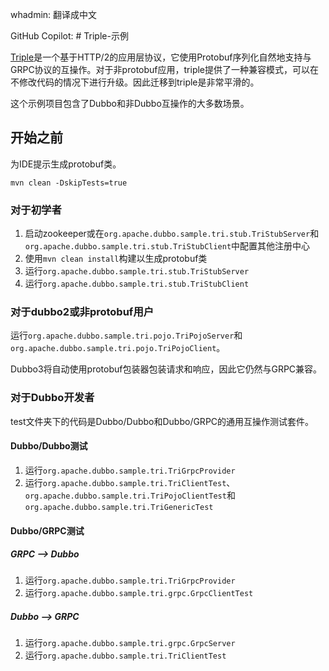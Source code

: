whadmin: 翻译成中文

GitHub Copilot: # Triple-示例

[Triple](https://dubbo.apache.org/zh/docs/concepts/rpc-protocol/)是一个基于HTTP/2的应用层协议，它使用Protobuf序列化自然地支持与GRPC协议的互操作。对于非protobuf应用，triple提供了一种兼容模式，可以在不修改代码的情况下进行升级。因此迁移到triple是非常平滑的。

这个示例项目包含了Dubbo和非Dubbo互操作的大多数场景。

## 开始之前

为IDE提示生成protobuf类。

```shell
mvn clean -DskipTests=true
```

### 对于初学者

1. 启动zookeeper或在`org.apache.dubbo.sample.tri.stub.TriStubServer`和`org.apache.dubbo.sample.tri.stub.TriStubClient`中配置其他注册中心
2. 使用`mvn clean install`构建以生成protobuf类
3. 运行`org.apache.dubbo.sample.tri.stub.TriStubServer`
4. 运行`org.apache.dubbo.sample.tri.stub.TriStubClient`

### 对于dubbo2或非protobuf用户

运行`org.apache.dubbo.sample.tri.pojo.TriPojoServer`和`org.apache.dubbo.sample.tri.pojo.TriPojoClient`。

Dubbo3将自动使用protobuf包装器包装请求和响应，因此它仍然与GRPC兼容。

### 对于Dubbo开发者

test文件夹下的代码是Dubbo/Dubbo和Dubbo/GRPC的通用互操作测试套件。

#### Dubbo/Dubbo测试

1. 运行`org.apache.dubbo.sample.tri.TriGrpcProvider`
2. 运行`org.apache.dubbo.sample.tri.TriClientTest`、`org.apache.dubbo.sample.tri.TriPojoClientTest`和`org.apache.dubbo.sample.tri.TriGenericTest`

#### Dubbo/GRPC测试

##### GRPC --> Dubbo

1. 运行`org.apache.dubbo.sample.tri.TriGrpcProvider`
2. 运行`org.apache.dubbo.sample.tri.grpc.GrpcClientTest`

##### Dubbo --> GRPC

1. 运行`org.apache.dubbo.sample.tri.grpc.GrpcServer`
2. 运行`org.apache.dubbo.sample.tri.TriClientTest`